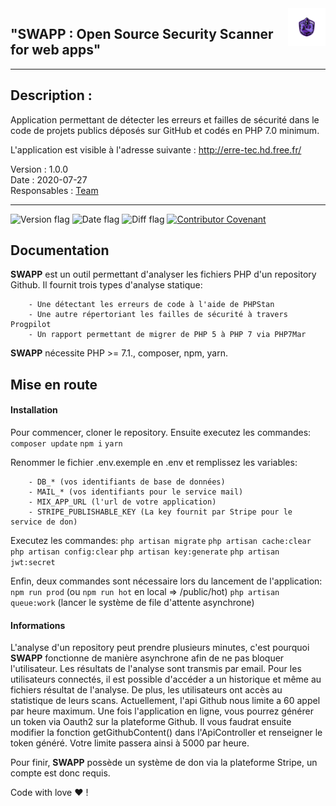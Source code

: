 <a href="#">
    <img src="public/img/swapp_image_logo.png" alt="SWAPP logo" title="SWAPP" align="right" height="60" />
</a>

## "SWAPP : Open Source Security Scanner for web apps"

----------------

## Description :


Application permettant de détecter les erreurs et failles de sécurité dans le code de projets publics déposés sur GitHub et codés en PHP 7.0 minimum.

L'application est visible à l'adresse suivante : <http://erre-tec.hd.free.fr/>

Version : 1.0.0  
Date : 2020-07-27  
Responsables : [Team](TEAM.md)  

----------------

![Version flag](https://img.shields.io/badge/Version-2.0.0-green?style=flat-square)
![Date flag](https://img.shields.io/badge/Date-27%2F07%2F2020-blue?style=flat-square)
![Diff flag](https://img.shields.io/badge/Diffusion-restreinte-red?style=flat-square)
[![Contributor Covenant](https://img.shields.io/badge/Contributor%20Covenant-v2.0%20adopted-ff69b4.svg)](code_of_conduct.md)



## Documentation

**SWAPP** est un outil permettant d'analyser les fichiers PHP d'un repository Github.
    Il fournit trois types d'analyse statique:
    
        - Une détectant les erreurs de code à l'aide de PHPStan
        - Une autre répertoriant les failles de sécurité à travers Progpilot
        - Un rapport permettant de migrer de PHP 5 à PHP 7 via PHP7Mar
        
**SWAPP** nécessite PHP >= 7.1., composer, npm, yarn.

## Mise en route

#### Installation
Pour commencer, cloner le repository. Ensuite executez les commandes:
    ```composer update```
    ```npm i```
    ```yarn```
    
Renommer le fichier .env.exemple en .env et remplissez les variables:

        - DB_* (vos identifiants de base de données)
        - MAIL_* (vos identifiants pour le service mail)
        - MIX_APP_URL (l'url de votre application)
        - STRIPE_PUBLISHABLE_KEY (La key fournit par Stripe pour le service de don)

Executez les commandes:
    ```php artisan migrate```
    ```php artisan cache:clear```
    ```php artisan config:clear```
    ```php artisan key:generate```
    ```php artisan jwt:secret```

Enfin, deux commandes sont nécessaire lors du lancement de l'application:
   ```npm run prod``` (ou ```npm run hot``` en local => /public/hot)
   ```php artisan queue:work``` (lancer le système de file d'attente asynchrone)
   
#### Informations

L'analyse d'un repository peut prendre plusieurs minutes, c'est pourquoi **SWAPP** fonctionne de manière asynchrone afin de ne pas bloquer l'utilisateur. 
Les résultats de l'analyse sont transmis par email.
Pour les utilisateurs connectés, il est possible d'accéder a un historique et même au fichiers résultat de l'analyse.
De plus, les utilisateurs ont accès au statistique de leurs scans.
Actuellement, l'api Github nous limite a 60 appel par heure maximum. Une fois l'application en ligne, vous pourrez générer un token via Oauth2 sur la plateforme Github.
Il vous faudrat ensuite modifier la fonction getGithubContent() dans l'ApiController et renseigner le token généré. Votre limite passera ainsi à 5000 par heure.

Pour finir, **SWAPP** possède un système de don via la plateforme Stripe, un compte est donc requis.

Code with love :heart: !
